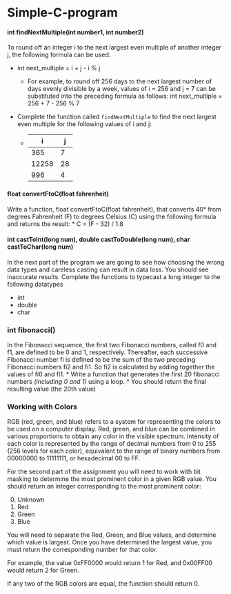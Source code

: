 # Simple-C-program

#### int findNextMultiple(int number1, int number2)
To round off an integer i to the next largest even multiple of another integer j, the following formula can be used:
* int next_multiple = i + j - i % j
    * For example, to round off 256 days to the next largest number of days evenly divisible by a week, values of i = 256 and j = 7 can be substituted into the preceding formula as follows:
    int next_multiple = 256 + 7 - 256 % 7

* Complete the function called `findNextMultiple` to find the next largest even multiple for the following values of i and j:
    *   |i|j|
        |--|--|
        |365|7|
        |12258|28|
        |996|4|

#### float convertFtoC(float fahrenheit)
Write a function, float convertFtoC(float fahrenheit), that converts 40° from degrees Fahrenheit (F) to degrees Celsius (C) using the following formula and returns the result:
    * C = (F - 32) / 1.8

#### int castToInt(long num), double castToDouble(long num), char castToChar(long num)
In the next part of the program we are going to see how choosing the wrong data types and careless casting can result in data loss. You should see inaccurate results. Complete the functions to typecast a long integer to the following datatypes
* int
* double
* char

### int fibonacci()
In the Fibonacci sequence, the first two Fibonacci numbers, called f0 and f1, are defined to be 0 and 1, respectively. Thereafter, each successive Fibonacci number fi is defined to be the sum of the two preceding Fibonacci numbers fi2 and fi1. So fi2 is calculated by adding together the values of fi0 and fi1.
     * Write a function that generates the first 20 fibonacci numbers _(including 0 and 1)_ using a loop.
     * You should return the final resulting value (the 20th value)

### Working with Colors

RGB (red, green, and blue) refers to a system for representing the colors to be used on a computer display. Red, green, and blue can be combined in various proportions to obtain any color in the visible spectrum. Intensity of each color is represented by the range of decimal numbers from 0 to 255 (256 levels for each color), equivalent to the range of binary numbers from 00000000 to 11111111, or hexadecimal 00 to FF.

For the second part of the assignment you will need to work with bit masking to determine the most prominent color in a given RGB value. You should return an integer corresponding to the most prominent color:

0. Unknown
1. Red
2. Green
3. Blue

You will need to separate the Red, Green, and Blue values, and determine which value is largest. Once you have determined the largest value, you must return the corresponding number for that color.

For example, the value 0xFF0000 would return 1 for Red, and 0x00FF00 would return 2 for Green.

If any two of the RGB colors are equal, the function should return 0.


